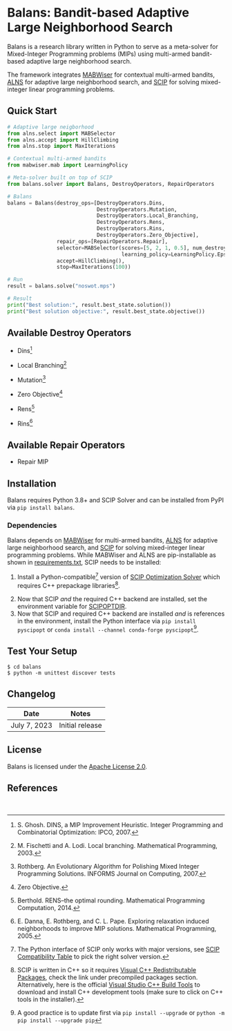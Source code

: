 # Balans: Bandit-based Adaptive Large Neighborhood Search

Balans is a research library written in Python to serve as a meta-solver 
for Mixed-Integer Programming problems (MIPs) using 
multi-armed bandit-based adaptive large neighborhood search.

The framework integrates [MABWiser](https://github.com/fidelity/mabwiser/) for contextual multi-armed bandits,
[ALNS](https://github.com/N-Wouda/ALNS/) for adaptive large neighborhood search, and 
[SCIP](https://scipopt.org/) for solving mixed-integer linear programming problems. 

## Quick Start

```python
# Adaptive large neigborhood
from alns.select import MABSelector
from alns.accept import HillClimbing
from alns.stop import MaxIterations

# Contextual multi-armed bandits
from mabwiser.mab import LearningPolicy

# Meta-solver built on top of SCIP
from balans.solver import Balans, DestroyOperators, RepairOperators

# Balans
balans = Balans(destroy_ops=[DestroyOperators.Dins, 
                             DestroyOperators.Mutation, 
                             DestroyOperators.Local_Branching,
                             DestroyOperators.Rens, 
                             DestroyOperators.Rins,
                             DestroyOperators.Zero_Objective],
                repair_ops=[RepairOperators.Repair],
                selector=MABSelector(scores=[5, 2, 1, 0.5], num_destroy=6, num_repair=1,
                                     learning_policy=LearningPolicy.EpsilonGreedy(epsilon=0.15)),
                accept=HillClimbing(),
                stop=MaxIterations(100))

# Run
result = balans.solve("noswot.mps")

# Result
print("Best solution:", result.best_state.solution())
print("Best solution objective:", result.best_state.objective())
```

## Available Destroy Operators
* Dins[^2] 
[^2]: S. Ghosh. DINS, a MIP Improvement Heuristic. Integer Programming and Combinatorial Optimization: IPCO, 2007.
* Local Branching[^3]
[^3]: M. Fischetti and A. Lodi. Local branching. Mathematical Programming, 2003.
* Mutation[^4]
[^4]: Rothberg. An Evolutionary Algorithm for Polishing Mixed Integer Programming Solutions. INFORMS Journal on Computing, 2007.
* Zero Objective[^5]
[^5]: Zero Objective. 
* Rens[^6]
[^6]: Berthold. RENS–the optimal rounding. Mathematical Programming Computation, 2014.
* Rins[^1]
[^1]: E. Danna, E. Rothberg, and C. L. Pape. Exploring relaxation induced neighborhoods to improve MIP solutions. Mathematical Programming, 2005.


## Available Repair Operators
* Repair MIP

## Installation

Balans requires Python 3.8+ and SCIP Solver and can be installed from PyPI via `pip install balans`. 

### Dependencies 

Balans depends on [MABWiser](https://github.com/fidelity/mabwiser/) for multi-armed bandits,
[ALNS](https://github.com/N-Wouda/ALNS/) for adaptive large neighborhood search, and 
[SCIP](https://scipopt.org/) for solving mixed-integer linear programming problems. 
While MABWiser and ALNS are pip-installable as shown in [requirements.txt](https://github.com/skadio/balans/blob/main/requirements.txt), 
SCIP needs to be installed: 

1. Install a Python-compatible[^7] version of [SCIP Optimization Solver](https://www.scipopt.org/index.php#download) which requires C++ prepackage libraries[^8].
[^7]: The Python interface of SCIP only works with major versions, see [SCIP Compatibility Table](https://pypi.org/project/PySCIPOpt/) to pick the right solver version.
[^8]: SCIP is written in C++ so it requires [Visual C++ Redistributable Packages](https://learn.microsoft.com/en-US/cpp/windows/latest-supported-vc-redist?view=msvc-170), check the link under precompiled packages section. Alternatively, here is the official [Visual Studio C++ Build Tools](https://visualstudio.microsoft.com/visual-cpp-build-tools/) to download and install C++ development tools (make sure to click on C++ tools in the installer). 
2. Now that SCIP _and_ the required C++ backend are installed, set the environment variable for [SCIPOPTDIR](https://imada.sdu.dk/u/marco/DM871/PySCIPOpt/md_INSTALL.html).
3. Now that SCIP and required C++ backend are installed _and_ is references in the environment, install the Python interface via `pip install pyscipopt` or `conda install --channel conda-forge pyscipopt`[^9].
[^9]: A good practice is to update first via `pip install --upgrade` or `python -m pip install --upgrade pip`

## Test Your Setup

```
$ cd balans
$ python -m unittest discover tests
```

## Changelog

| Date | Notes |
|--------|-------------|
| July 7, 2023 | Initial release |



## License

Balans is licensed under the [Apache License 2.0](LICENSE).


## References

<br>
